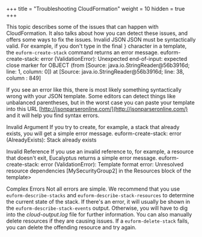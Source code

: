 +++
title = "Troubleshooting CloudFormation"
weight = 10
hidden = true
+++

This topic describes some of the issues that can happen with CloudFormation. It also talks about how you can detect these issues, and offers some ways to fix the issues.
Invalid JSON
 JSON must be syntactically valid. For example, if you don't type in the final `}` character in a template, the `euform-create-stack` command returns an error message. 
    euform-create-stack: error (ValidationError): Unexpected end-of-input: 
    expected close marker for OBJECT (from [Source: java.io.StringReader@56b3916d; 
    line: 1, column: 0]) at [Source: java.io.StringReader@56b3916d; line: 38, 
    column : 849]

If you see an error like this, there is most likely something syntactically wrong with your JSON template. Some editors can detect things like unbalanced parentheses, but in the worst case you can paste your template into this URL [http://jsonparseronline.com/](http://jsonparseronline.com/) and it will help you find syntax errors. 


Invalid Argument
 If you try to create, for example, a stack that already exists, you will get a simple error message. 
    euform-create-stack: error (AlreadyExists): Stack already exists


Invalid Reference
 If you use an invalid reference to, for example, a resource that doesn't exit, Eucalyptus returns a simple error message. 
    euform-create-stack: error (ValidationError): Template format error: Unresolved resource dependencies [MySecurityGroup2] in the Resources block of the template>


Complex Errors
 Not all errors are simple. We recommend that you use `euform-describe-stacks` and `euform-describe-stack-resources` to determine the current state of the stack. If there's an error, it will usually be shown in the `euform-describe-stack-events` output. Otherwise, you will have to dig into the *cloud-output.log* file for further information. You can also manually delete resources if they are causing issues. If a `euform-delete-stack` fails, you can delete the offending resource and try again. 


